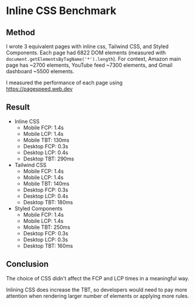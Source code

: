 # Inline CSS Benchmark

## Method

I wrote 3 equivalent pages with inline css, Tailwind CSS, and Styled Components.
Each page had 6822 DOM elements (measured with `document.getElementsByTagName('*').length`).
For context, Amazon main page has ~2700 elements, YouTube feed ~7300 elements, and Gmail dashboard ~5500 elements.

I measured the performance of each page using https://pagespeed.web.dev

## Result

- Inline CSS
  - Mobile FCP: 1.4s
  - Mobile LCP: 1.4s
  - Mobile TBT: 130ms
  - Desktop FCP: 0.3s
  - Desktop LCP: 0.4s
  - Desktop TBT: 290ms
- Tailwind CSS
  - Mobile FCP: 1.4s
  - Mobile LCP: 1.4s
  - Mobile TBT: 140ms
  - Desktop FCP: 0.3s
  - Desktop LCP: 0.4s
  - Desktop TBT: 180ms
- Styled Components
  - Mobile FCP: 1.4s
  - Mobile LCP: 1.4s
  - Mobile TBT: 250ms
  - Desktop FCP: 0.3s
  - Desktop LCP: 0.3s
  - Desktop TBT: 160ms

## Conclusion

The choice of CSS didn't affect the FCP and LCP times in a meaningful way.

Inlining CSS does increase the TBT, so developers would need to pay more attention when rendering larger number of elements or applying more rules.
